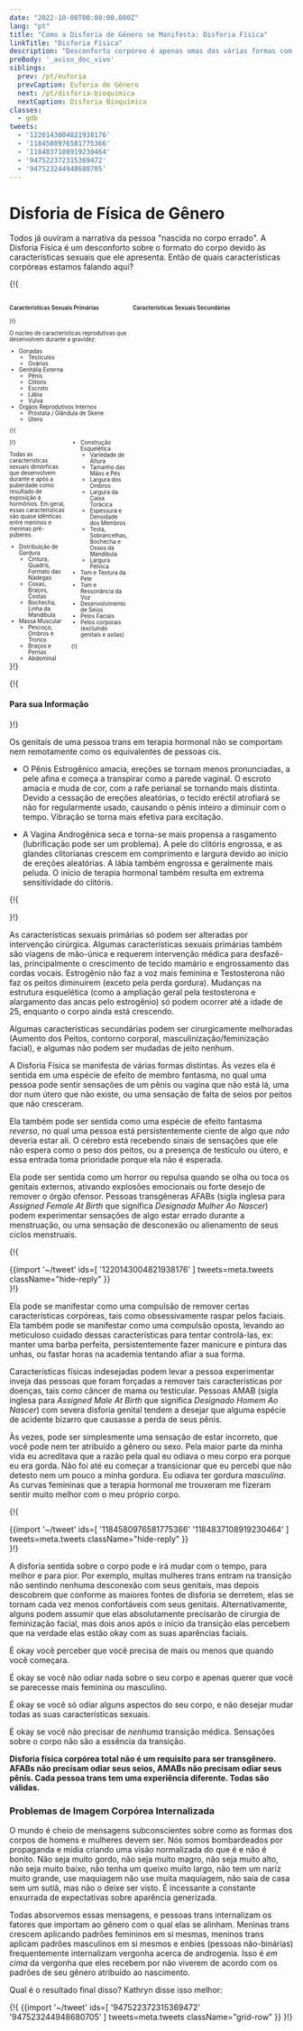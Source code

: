 ```yaml
---
date: "2022-10-08T00:00:00.000Z"
lang: "pt"
title: "Como a Disforia de Gênero se Manifesta: Disforia Física"
linkTitle: "Disforia Física"
description: "Desconforto corpóreo é apenas umas das várias formas com as quais a Disforia de Gênero se manifesta."
preBody: '_aviso_doc_vivo'
siblings:
  prev: /pt/euforia
  prevCaption: Euforia de Gênero
  next: /pt/disforia-bioquimica
  nextCaption: Disforia Bioquímica
classes:
  - gdb
tweets:
  - '1220143004821938176'
  - '1184580976581775366'
  - '1184837108919230464'
  - '947522372315369472'
  - '947523244948680705'
---
```


# Disforia de Física de Gênero

Todos já ouviram a narrativa da pessoa "nascida no corpo errado". A Disforia Física é um desconforto sobre o formato do corpo devido às características sexuais que ele apresenta. Então de quais características corpóreas estamos falando aqui?

{!{
<style>

.fact-grid h4 { font-weight: 600;grid-row: 1; }

.fact-grid li {break-inside: avoid;}

@media (min-width: 500px) {
  .fact-grid {
    display: grid;
    grid-template-columns: 1fr 2fr;
    grid-template-rows: min-content 1fr;
    grid-column-gap: 1em;
    font-size: 0.7em;
  }

  .fact-grid .two-col { column-count: 2; }
}

</style>
<div class="fact-grid ">
  <h4>Características Sexuais Primárias</h4>
  <div>
}!}

O núcleo de características reprodutivas que desenvolvem durante a gravidez:

- Gonadas
  - Testículos
  - Ovários
- Genitália Externa
  - Pênis
  - Clitóris
  - Escroto
  - Lábia
  - Vulva
- Órgãos Reprodutivos Internos
  - Próstata / Glândula de Skene
  - Útero


{!{ </div>  <h4>Características Sexuais Secundárias</h4>
<div class="two-col"> }!}

Todas as características sexuais dimórficas que desenvolvem durante e após a puberdade como resultado de exposição à hormônios. Em geral, essas características são quase idênticas entre meninos e meninas pré-púberes.

- Distribuição de Gordura
  - Cintura, Quadris, Formato das Nádegas
  - Coxas, Braços, Costas
  - Bochecha, Linha da Mandíbula
- Massa Muscular
  - Pescoço, Ombros e Tronco
  - Braços e Pernas
  - Abdominal
- Construção Esquelética
  - Variedade de Altura
  - Tamanho das Mãos e Pés
  - Largura dos Ombros
  - Largura da Caixa Torácica
  - Espessura e Densidade dos Membros
  - Testa, Sobrancelhas, Bochecha e Ossos da Mandíbula
  - Largura Pélvica
- Tom e Textura da Pele
- Tom e Ressonância da Voz
- Desenvolvimento de Seios
- Pelos Faciais
- Pelos corporais (excluindo genitais e axilas)


{!{ </div></div> }!}

{!{ <div class="gutter"><div class="card"><div class="card-body"><h4 class="card-title">Para sua Informação</h4> }!}

Os genitais de uma pessoa trans em terapia hormonal não se comportam nem remotamente como os equivalentes de pessoas cis.

- O Pênis Estrogênico amacia, ereções se tornam menos pronunciadas, a pele afina e começa a transpirar como a parede vaginal. O escroto amacia e muda de cor, com a rafe perianal se tornando mais distinta. Devido a cessação de ereções aleatórias, o tecido eréctil atrofiará se não for regularmente usado, causando o pênis inteiro a diminuir com o tempo. Vibração se torna mais efetiva para excitação.

- A Vagina Androgênica seca e torna-se mais propensa a rasgamento (lubrificação pode ser um problema). A pele do clitóris engrossa, e as glandes clitorianas crescem em comprimento e largura devido ao início de ereções aleatórias. A lábia também engrossa e geralmente mais peluda. O início de terapia hormonal também resulta em extrema sensitividade do clitóris.

{!{ </div></div></div> }!}

As características sexuais primárias só podem ser alteradas por intervenção cirúrgica. Algumas características sexuais primárias também são viagens de mão-única e requerem intervenção médica para desfazê-las, principalmente o crescimento de tecido mamário e engrossamento das cordas vocais. Estrogênio não faz a voz mais feminina e Testosterona não faz os peitos diminuírem (exceto pela perda gordura). Mudanças na estrutura esquelética (como a ampliação geral pela testosterona e alargamento das ancas pelo estrogênio) só podem ocorrer até a idade de 25, enquanto o corpo ainda está crescendo.

Algumas características secundárias podem ser cirurgicamente melhoradas (Aumento dos Peitos, contorno corporal, masculinização/feminização facial), e algumas não podem ser mudadas de jeito nenhum.

A Disforia Física se manifesta de várias formas distintas. Às vezes ela é sentida em uma espécie de efeito de membro fantasma, no qual uma pessoa pode sentir sensações de um pênis ou vagina que não está lá, uma dor num útero que não existe, ou uma sensação de falta de seios por peitos que não cresceram.

Ela também pode ser sentida como uma espécie de efeito fantasma *reverso*, no qual uma pessoa está persistentemente ciente de algo que *não* deveria estar ali. O cérebro está recebendo sinais de sensações que ele não espera como o peso dos peitos, ou a presença de testículo ou útero, e essa entrada toma prioridade porque ela não é esperada.

Ela pode ser sentida como um horror ou repulsa quando se olha ou toca os genitais externos, ativando explosões emocionais ou forte desejo de remover o órgão ofensor. Pessoas transgêneras AFABs (sigla inglesa para <em lang="en">Assigned Female At Birth</em> que significa <em>Designada Mulher Ao Nascer</em>) podem experimentar sensações de algo estar errado durante a menstruação, ou uma sensação de desconexão ou alienamento de seus ciclos menstruais.

{!{ <div class="gutter">{{import '~/tweet' ids=[
  '1220143004821938176'
] tweets=meta.tweets className="hide-reply" }}</div> }!}

Ela pode se manifestar como uma compulsão de remover certas características corpóreas, tais como obsessivamente raspar pelos faciais. Ela também pode se manifestar como uma compulsão oposta, levando ao meticuloso cuidado dessas características para tentar controlá-las, ex: manter uma barba perfeita, persistentemente fazer manicure e pintura das unhas, ou fastar horas na academia tentando afiar a sua forma.

Características físicas indesejadas podem levar a pessoa experimentar inveja das pessoas que foram forçadas a remover tais características por doenças, tais como câncer de mama ou testicular. Pessoas AMAB (sigla inglesa para <em lang="en">Assigned Male At Birth</em> que significa <em>Designado Homem Ao Nascer</em>) com severa disforia genital tendem a desejar que alguma espécie de acidente bizarro que causasse a perda de seus pênis.

Às vezes, pode ser simplesmente uma sensação de estar incorreto, que você pode nem ter atribuído a gênero ou sexo. Pela maior parte da minha vida eu acreditava que a razão pela qual eu odiava o meu corpo era porque eu era gorda. Não foi até eu começar a transicionar que eu percebi que não detesto nem um pouco a minha gordura. Eu odiava ter gordura *masculina*. As curvas femininas que a terapia hormonal me trouxeram me fizeram sentir muito melhor com o meu próprio corpo.

{!{ <div class="gutter">{{import '~/tweet' ids=[
  '1184580976581775366'
  '1184837108919230464'
] tweets=meta.tweets className="hide-reply" }}</div> }!}

A disforia sentida sobre o corpo pode e irá mudar com o tempo, para melhor e para pior. Por exemplo, muitas mulheres trans entram na transição não sentindo nenhuma desconexão com seus genitais, mas depois descobrem que conforme as maiores fontes de disforia se derretem, elas se tornam cada vez menos confortáveis com seus genitais. Alternativamente, alguns podem assumir que elas absolutamente precisarão de cirurgia de feminização facial, mas dois anos após o início da transição elas percebem que na verdade elas estão okay com as suas aparências faciais.

É okay você perceber que você precisa de mais ou menos que quando você começara.

É okay se você não odiar nada sobre o seu corpo e apenas querer que você se parecesse mais feminina ou masculino.

É okay se você só odiar alguns aspectos do seu corpo, e não desejar mudar todas as suas características sexuais.

É okay se você não precisar de *nenhuma* transição médica. Sensações sobre o corpo não são a essência da transição.


**Disforia física corpórea total não é um requisito para ser transgênero. AFABs não precisam odiar seus seios, AMABs não precisam odiar seus pênis. Cada pessoa trans tem uma experiência diferente. Todas são válidas.**

### Problemas de Imagem Corpórea Internalizada

O mundo é cheio de mensagens subconscientes sobre como as formas dos corpos de homens e mulheres devem ser. Nós somos bombardeados por propaganda e mídia criando uma visão normalizada do que é e não é bonito. Não seja muito gordo, não seja muito magro, não seja muito alto, não seja muito baixo, não tenha um queixo muito largo, não tem um nariz muito grande, use maquiagem não use muita maquiagem, não saia de casa sem um sutiã, mas não o deixe ser visto. É incessante a constante enxurrada de expectativas sobre aparência generizada.

Todas absorvemos essas mensagens, e pessoas trans internalizam os fatores que importam ao gênero com o qual elas se alinham. Meninas trans crescem aplicando padrões femininos em si mesmas, meninos trans aplicam padrões masculinos em si mesmos e enbies (pessoas não-binárias) frequentemente internalizam vergonha acerca de androgenia. Isso é *em cima* da vergonha que eles recebem por não viverem de acordo com os padrões de seu gênero atribuído ao nascimento.

Qual é o resultado final disso? Kathryn disse isso melhor:

{!{ {{import '~/tweet' ids=[
  '947522372315369472'
  '947523244948680705'
] tweets=meta.tweets className="grid-row" }} }!}
